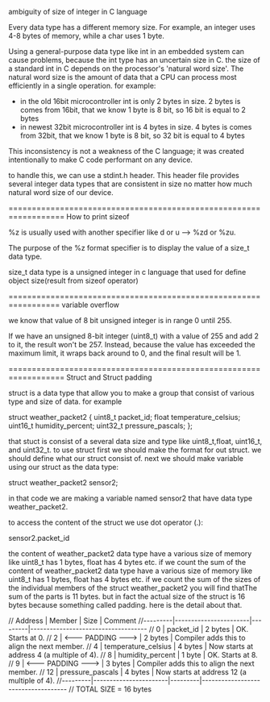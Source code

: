 ambiguity of size of integer in C language

Every data type has a different memory size. For example, an integer uses 4-8 bytes of memory, while a char uses 1 byte.

Using a general-purpose data type like int in an embedded system can cause problems, because the int type has an uncertain size in C. the size of a standard int in C depends on the processor's 'natural word size'. The natural word size is the amount of data that a CPU can process most efficiently in a single operation. for example:

- in the old 16bit microcontroller int is only 2 bytes in size. 2 bytes is comes from 16bit, that we know 1 byte is 8 bit, so 16 bit is equal to 2 bytes
- in newest 32bit microcontroller int is 4 bytes in size. 4 bytes is comes from 32bit, that we know 1 byte is 8 bit, so 32 bit is equal to 4 bytes

This inconsistency is not a weakness of the C language; it was created intentionally to make C code performant on any device.

to handle this, we can use a stdint.h header. This header file provides several integer data types that are consistent in size no matter how much natural word size of our device.

==================================================================
How to print sizeof

%z is usually used with another specifier like d or u --> %zd or %zu.

The purpose of the %z format specifier is to display the value of a size_t data type.

size_t data type is a unsigned integer in c language that used for define object size(result from sizeof operator)

=================================================================
variable overflow

we know that value of 8 bit unsigned integer is in range 0 until 255.

If we have an unsigned 8-bit integer (uint8_t) with a value of 255 and add 2 to it, the result won't be 257. Instead, because the value has exceeded the maximum limit, it wraps back around to 0, and the final result will be 1.

==================================================================
Struct and Struct padding

struct is a data type that allow you to make a group that consist of various type and size of data. for example

struct weather_packet2 {
uint8_t packet_id;
float temperature_celsius;
uint16_t humidity_percent;
uint32_t pressure_pascals;
};

that stuct is consist of a several data size and type like uint8_t,float, uint16_t, and uint32_t. to use struct first we should make the format for out struct. we should define what our struct consist of. next we should make variable using our struct as the data type:

struct weather_packet2 sensor2;

in that code we are making a variable named sensor2 that have data type weather_packet2.

to access the content of the struct we use dot operator (.):

sensor2.packet_id

the content of weather_packet2 data type have a various size of memory like uint8_t has 1 bytes, float has 4 bytes etc. if we count the sum of
the content of weather_packet2 data type have a various size of memory like uint8_t has 1 bytes, float has 4 bytes etc. if we count the sum of the sizes of the individual members of the struct weather_packet2 you will find thatThe sum of the parts is 11 bytes. but in fact the actual size of the struct is 16 bytes because something called padding. here is the detail about that.

// Address | Member | Size | Comment
//---------|-----------------------|---------|------------------------------------
// 0 | packet_id | 2 bytes | OK. Starts at 0.
// 2 | <--- PADDING ---> | 2 bytes | Compiler adds this to align the next member.
// 4 | temperature_celsius | 4 bytes | Now starts at address 4 (a multiple of 4).
// 8 | humidity_percent | 1 byte | OK. Starts at 8.
// 9 | <--- PADDING ---> | 3 bytes | Compiler adds this to align the next member.
// 12 | pressure_pascals | 4 bytes | Now starts at address 12 (a multiple of 4).
//---------|-----------------------|---------|------------------------------------
// TOTAL SIZE = 16 bytes
